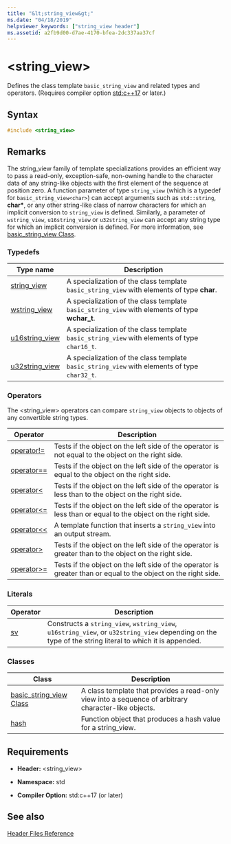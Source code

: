 ```yaml
---
title: "&lt;string_view&gt;"
ms.date: "04/18/2019"
helpviewer_keywords: ["string_view header"]
ms.assetid: a2fb9d00-d7ae-4170-bfea-2dc337aa37cf
---
```

# &lt;string_view&gt;

Defines the class template `basic_string_view` and related types and operators. (Requires compiler option [std:c++17](../build/reference/std-specify-language-standard-version.md) or later.)

## Syntax

```cpp
#include <string_view>
```

## Remarks

The string_view family of template specializations provides an efficient way to pass a read-only, exception-safe, non-owning handle to the character data of any string-like objects with the first element of the sequence at position zero. A function parameter of type `string_view` (which is a typedef for `basic_string_view<char>`) can accept arguments such as `std::string`, **char\***, or any other string-like class of narrow characters for which an implicit conversion to `string_view` is defined. Similarly, a parameter of `wstring_view`, `u16string_view` or `u32string_view` can accept any string type for which an implicit conversion is defined. For more information, see [basic_string_view Class](../standard-library/basic-string-view-class.md).

### Typedefs

|Type name|Description|
|-|-|
|[string_view](../standard-library/string-view-typedefs.md#string_view)|A specialization of the class template `basic_string_view` with elements of type **char**.|
|[wstring_view](../standard-library/string-view-typedefs.md#wstring_view)|A specialization of the class template `basic_string_view` with elements of type **wchar_t**.|
|[u16string_view](../standard-library/string-view-typedefs.md#u16string_view)|A specialization of the class template `basic_string_view` with elements of type `char16_t`.|
|[u32string_view](../standard-library/string-view-typedefs.md#u32string_view)|A specialization of the class template `basic_string_view` with elements of type `char32_t`.|

### Operators

The \<string_view> operators can compare `string_view` objects to objects of any convertible string types.

|Operator|Description|
|-|-|
|[operator!=](../standard-library/string-view-operators.md#op_neq)|Tests if the object on the left side of the operator is not equal to the object on the right side.|
|[operator==](../standard-library/string-view-operators.md#op_eq_eq)|Tests if the object on the left side of the operator is equal to the object on the right side.|
|[operator<](../standard-library/string-view-operators.md#op_lt)|Tests if the object on the left side of the operator is less than to the object on the right side.|
|[operator<=](../standard-library/string-view-operators.md#op_lt_eq)|Tests if the object on the left side of the operator is less than or equal to the object on the right side.|
|[operator<\<](../standard-library/string-view-operators.md#op_lt_lt)|A template function that inserts a `string_view` into an output stream.|
|[operator>](../standard-library/string-view-operators.md#op_gt)|Tests if the object on the left side of the operator is greater than to the object on the right side.|
|[operator>=](../standard-library/string-view-operators.md#op_gt_eq)|Tests if the object on the left side of the operator is greater than or equal to the object on the right side.|

### Literals

|Operator|Description|
|-|-|
|[sv](../standard-library/string-view-operators.md#op_sv)|Constructs a `string_view`, `wstring_view`, `u16string_view`, or `u32string_view` depending on the type of the string literal to which it is appended.|

### Classes

|Class|Description|
|-|-|
|[basic_string_view Class](../standard-library/basic-string-view-class.md)|A class template that provides a read-only view into a sequence of arbitrary character-like objects.|
|[hash](string-view-hash.md)|Function object that produces a hash value for a string_view.|

## Requirements

- **Header:** \<string_view>

- **Namespace:** std

- **Compiler Option:** std:c++17 (or later)

## See also

[Header Files Reference](../standard-library/cpp-standard-library-header-files.md)<br/>

